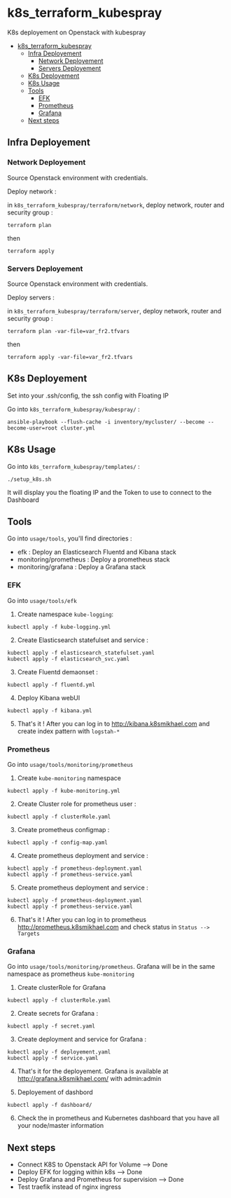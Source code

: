 # k8s_terraform_kubespray
K8s deployement on Openstack with  kubespray

<!-- TOC depthFrom:1 depthTo:6 withLinks:1 updateOnSave:1 orderedList:0 -->

- [k8s_terraform_kubespray](#k8sterraformkubespray)
	- [Infra Deployement](#infra-deployement)
		- [Network Deployement](#network-deployement)
		- [Servers Deployement](#servers-deployement)
	- [K8s Deployement](#k8s-deployement)
	- [K8s Usage](#k8s-usage)
	- [Tools](#tools)
		- [EFK](#efk)
		- [Prometheus](#prometheus)
		- [Grafana](#grafana)
	- [Next steps](#next-steps)

<!-- /TOC -->

## Infra Deployement

### Network Deployement
Source Openstack environment with credentials.

Deploy network :

in `k8s_terraform_kubespray/terraform/network`, deploy network, router and security group :
```
terraform plan
```
then
```
terraform apply
```

### Servers Deployement
Source Openstack environment with credentials.

Deploy servers  :

in `k8s_terraform_kubespray/terraform/server`, deploy network, router and security group :
```
terraform plan -var-file=var_fr2.tfvars
```
then
```
terraform apply -var-file=var_fr2.tfvars
```

## K8s Deployement

Set into your .ssh/config, the ssh config with Floating IP

Go into `k8s_terraform_kubespray/kubespray/` :
```
ansible-playbook --flush-cache -i inventory/mycluster/ --become --become-user=root cluster.yml
```

## K8s Usage


Go into `k8s_terraform_kubespray/templates/` :
```
./setup_k8s.sh
```

It will display you the floating IP and the Token to use to connect to the Dashboard

## Tools

Go into `usage/tools`, you'll find directories :
* efk : Deploy an Elasticsearch Fluentd and Kibana stack
* monitoring/prometheus : Deploy a prometheus stack
* monitoring/grafana : Deploy a Grafana stack

### EFK

Go into `usage/tools/efk`

1. Create namespace `kube-logging`:
```
kubectl apply -f kube-logging.yml
```

2. Create Elasticsearch statefulset and service :
```
kubectl apply -f elasticsearch_statefulset.yaml
kubectl apply -f elasticsearch_svc.yaml
```

3. Create Fluentd demaonset :
```
kubectl apply -f fluentd.yml
```

4. Deploy Kibana webUI
```
kubectl apply -f kibana.yml
```

5. That's it ! After you can log in to http://kibana.k8smikhael.com and create index pattern with `logstah-*`


### Prometheus

Go into `usage/tools/monitoring/prometheus`

 1. Create `kube-monitoring` namespace
 ```
 kubectl apply -f kube-monitoring.yml
 ```

 2. Create Cluster role for prometheus user :
 ```
 kubectl apply -f clusterRole.yaml
 ```

 3. Create prometheus configmap :
 ```
 kubectl apply -f config-map.yaml
 ```

 4. Create prometheus deployment and service :
 ```
 kubectl apply -f prometheus-deployment.yaml
 kubectl apply -f prometheus-service.yaml
 ```

 5. Create prometheus deployment and service :
 ```
 kubectl apply -f prometheus-deployment.yaml
 kubectl apply -f prometheus-service.yaml
 ```

 6. That's it ! After you can log in to prometheus http://prometheus.k8smikhael.com and check status in `Status --> Targets`


### Grafana

Go into `usage/tools/monitoring/prometheus`. Grafana will be in the same namespace as prometheus `kube-monitoring`

 1. Create clusterRole for Grafana
 ```
 kubectl apply -f clusterRole.yaml
 ```

 2. Create secrets for Grafana :
 ```
 kubectl apply -f secret.yaml
 ```

 3. Create deployment and service for Grafana :
 ```
 kubectl apply -f deployement.yaml
 kubectl apply -f service.yaml
 ```

 4. That's it for the deployement. Grafana is available at http://grafana.k8smikhael.com/ with admin:admin

 5. Deployement of dashbord
 ```
 kubectl apply -f dashboard/
 ```

 6. Check the in prometheus and Kubernetes dashboard that you have all your node/master information

## Next steps
* Connect K8S to Openstack API for Volume --> Done
* Deploy EFK for logging within k8s --> Done
* Deploy Grafana and Prometheus for supervision --> Done
* Test traefik instead of nginx ingress
